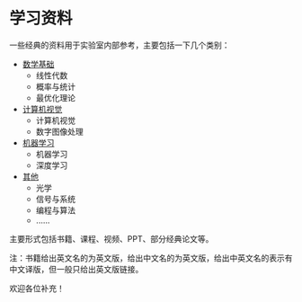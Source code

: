 # 学习资料

 一些经典的资料用于实验室内部参考，主要包括一下几个类别：

- [数学基础](Math.md)
	- 线性代数
	- 概率与统计
	- 最优化理论 
- [计算机视觉](ComputerVision.md)
	- 计算机视觉
	- 数字图像处理
- [机器学习](MachineLearning.md)
	- 机器学习
	- 深度学习 	 
- [其他](Others.md)
	- 光学
	- 信号与系统
	- 编程与算法
	- ......

主要形式包括书籍、课程、视频、PPT、部分经典论文等。

注：书籍给出英文名的为英文版，给出中文名的为英文版，给出中英文名的表示有中文译版，但一般只给出英文版链接。

欢迎各位补充！  